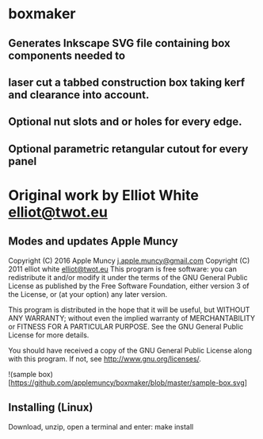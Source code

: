 boxmaker
===
Generates Inkscape SVG file containing box components needed to
---
laser cut a tabbed construction box taking kerf and clearance into account.
---
Optional nut slots and or holes for every edge.
---
Optional parametric retangular cutout for every panel 
---
Original work by Elliot White   elliot@twot.eu
===
Modes and updates Apple Muncy 
---
Copyright (C) 2016 Apple Muncy    j.apple.muncy@gmail.com
Copyright (C) 2011 elliot white   elliot@twot.eu
This program is free software: you can redistribute it and/or modify
it under the terms of the GNU General Public License as published by
the Free Software Foundation, either version 3 of the License, or
(at your option) any later version.

This program is distributed in the hope that it will be useful,
but WITHOUT ANY WARRANTY; without even the implied warranty of
MERCHANTABILITY or FITNESS FOR A PARTICULAR PURPOSE.  See the
GNU General Public License for more details.

You should have received a copy of the GNU General Public License
along with this program.  If not, see <http://www.gnu.org/licenses/>.

!(sample box)[https://github.com/applemuncy/boxmaker/blob/master/sample-box.svg]

Installing (Linux)
---
Download, unzip, open a terminal and enter:
make install
